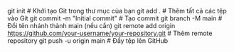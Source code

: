 git init  # Khởi tạo Git trong thư mục của bạn
git add .  # Thêm tất cả các tệp vào Git
git commit -m "Initial commit"  # Tạo commit
git branch -M main  # Đổi tên nhánh thành main (nếu cần)
git remote add origin https://github.com/your-username/your-repository.git  # Thêm remote repository
git push -u origin main  # Đẩy tệp lên GitHub
